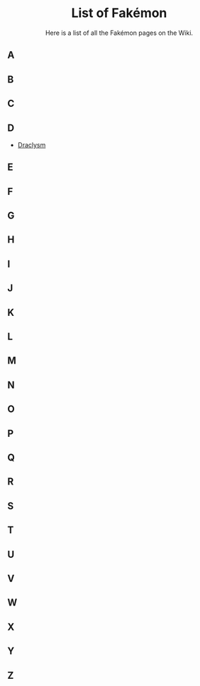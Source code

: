 <h1 align="center">List of Fakémon </h1>
<p align="center">Here is a list of all the Fakémon pages on the Wiki.</p>

## A

## B

## C

## D

- [Draclysm](https://emeraldvoid.github.io/pokemon-scrapyard/draclysm_(fakemon))

## E

## F

## G

## H

## I

## J

## K

## L

## M

## N

## O

## P

## Q

## R

## S

## T

## U

## V

## W

## X

## Y

## Z

